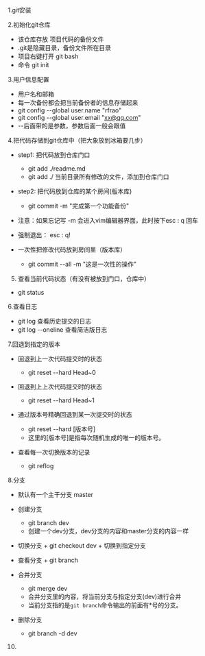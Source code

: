 1.git安装

2.初始化git仓库
 - 该仓库存放 项目代码的备份文件
 - .git是隐藏目录，备份文件所在目录
 - 项目右键打开 git bash
 - 命令 git init

3.用户信息配置
 - 用户名和邮箱
 - 每一次备份都会把当前备份者的信息存储起来
 - git config --global user.name "rfrao"
 - git config --global user.email "xx@qq.com"
 - --后面带的是参数，参数后面一般会跟值

4.把代码存储到git仓库中（把大象放到冰箱要几步）
 - step1: 把代码放到仓库门口 
   + git add ./readme.md 
   + git add ./    当前目录所有修改的文件，添加到仓库门口 
 - step2: 把代码放到仓库的某个房间(版本库)
   + git commit -m "完成第一个功能备份" 
  
 - 注意：如果忘记写 -m 会进入vim编辑器界面，此时按下esc :   q   回车
 - 强制退出： esc  :   q!
 
 - 一次性把修改代码放到房间里（版本库）
   + git commit --all -m "这是一次性的操作" 

   
5. 查看当前代码状态（有没有被放到门口，仓库中）
 - git status

 6.查看日志
  - git log 查看历史提交的日志
  - git log --oneline 查看简洁版日志

7.回退到指定的版本
  - 回退到上一次代码提交时的状态
    +  git reset --hard Head~0
  - 回退到上上次代码提交时的状态
    +  git reset --hard Head~1
  - 通过版本号精确回退到某一次提交时的状态
    +  git reset --hard [版本号]
    + 这里的[版本号]是指每次随机生成的唯一的版本号。

  - 查看每一次切换版本的记录
    +  git reflog  
  

  8.分支
   - 默认有一个主干分支 master

   - 创建分支
     + git branch dev   
     + 创建一个dev分支，dev分支的内容和master分支的内容一样
  
   - 切换分支
    + git checkout dev 
    + 切换到指定分支

   - 查看分支
    + git branch
 
   - 合并分支
     + git merge dev
     + 合并分支里的内容，将当前分支与指定分支(dev)进行合并
     + 当前分支指的是` git branch `命令输出的前面有*号的分支。

   - 删除分支
     + git branch -d dev
    
  10.
